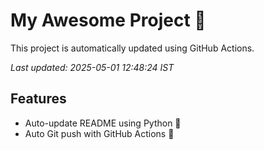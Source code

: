 # My Awesome Project 🚀

This project is automatically updated using GitHub Actions.

_Last updated: 2025-05-01 12:48:24 IST_

## Features
- Auto-update README using Python 🐍
- Auto Git push with GitHub Actions 🤖
